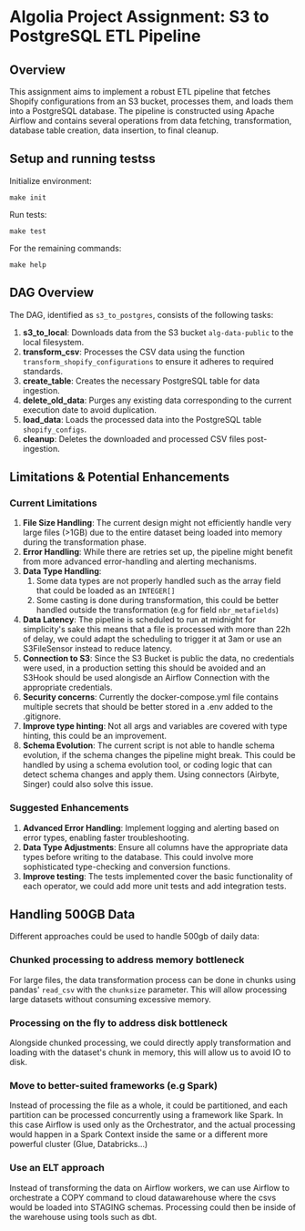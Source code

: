 # Algolia Project Assignment: S3 to PostgreSQL ETL Pipeline

## Overview

This assignment aims to implement a robust ETL pipeline that fetches Shopify configurations from an S3 bucket, processes them, and loads them into a PostgreSQL database.
The pipeline is constructed using Apache Airflow and contains several operations from data fetching, transformation, database table creation, data insertion, to final cleanup.

## Setup and running testss
Initialize environment:
```
make init 
```

Run tests:
```
make test
```

For the remaining commands:
```
make help
```
## DAG Overview

The DAG, identified as `s3_to_postgres`, consists of the following tasks:

1. **s3_to_local**: Downloads data from the S3 bucket `alg-data-public` to the local filesystem.
2. **transform_csv**: Processes the CSV data using the function `transform_shopify_configurations` to ensure it adheres to required standards.
3. **create_table**: Creates the necessary PostgreSQL table for data ingestion.
4. **delete_old_data**: Purges any existing data corresponding to the current execution date to avoid duplication.
5. **load_data**: Loads the processed data into the PostgreSQL table `shopify_configs`.
6. **cleanup**: Deletes the downloaded and processed CSV files post-ingestion.

## Limitations & Potential Enhancements

### Current Limitations

1. **File Size Handling**: The current design might not efficiently handle very large files (>1GB) due to the entire dataset being loaded into memory during the transformation phase.
2. **Error Handling**: While there are retries set up, the pipeline might benefit from more advanced error-handling and alerting mechanisms.
3. **Data Type Handling**: 
   1. Some data types are not properly handled such as the array field that could be loaded as an `INTEGER[]` 
   2. Some casting is done during transformation, this could be better handled outside the transformation (e.g for field `nbr_metafields`)
4. **Data Latency**: The pipeline is scheduled to run at midnight for simplicity's sake this means that a file is processed with more than 22h of delay, we could adapt the scheduling to trigger it at 3am or use an S3FileSensor instead to reduce latency.
5. **Connection to S3**: Since the S3 Bucket is public the data, no credentials were used, in a production setting this should be avoided and an S3Hook should be used alongisde an Airflow Connection with the appropriate credentials.
6. **Security concerns**: Currently the docker-compose.yml file contains multiple secrets that should be better stored in a .env added to the .gitignore.
7. **Improve type hinting**: Not all args and variables are covered with type hinting, this could be an improvement.
8. **Schema Evolution**: The current script is not able to handle schema evolution, if the schema changes the pipeline might break. This could be handled by using a schema evolution tool, or coding logic that can detect schema changes and apply them. Using connectors (Airbyte, Singer) could also solve this issue.

### Suggested Enhancements

1. **Advanced Error Handling**: Implement logging and alerting based on error types, enabling faster troubleshooting.
2. **Data Type Adjustments**: Ensure all columns have the appropriate data types before writing to the database. This could involve more sophisticated type-checking and conversion functions.
3. **Improve testing**: The tests implemented cover the basic functionality of each operator, we could add more unit tests and add integration tests.

## Handling 500GB Data

Different approaches could be used to handle 500gb of daily data:

### Chunked processing to address memory bottleneck
For large files, the data transformation process can be done in chunks using pandas' `read_csv` with the `chunksize` parameter. This will allow processing large datasets without consuming excessive memory.

### Processing on the fly to address disk bottleneck
Alongside chunked processing, we could directly apply transformation and loading with the dataset's chunk in memory, this will allow us to avoid IO to disk. 

### Move to better-suited frameworks (e.g Spark)
Instead of processing the file as a whole, it could be partitioned, and each partition can be processed concurrently using a framework like Spark.
In this case Airflow is used only as the Orchestrator, and the actual processing would happen in a Spark Context inside the same or a different more powerful cluster (Glue, Databricks...)

### Use an ELT approach
Instead of transforming the data on Airflow workers, we can use Airflow to orchestrate a COPY command to cloud datawarehouse where the csvs would be loaded into STAGING schemas. Processing could then be inside of the warehouse using tools such as dbt.
